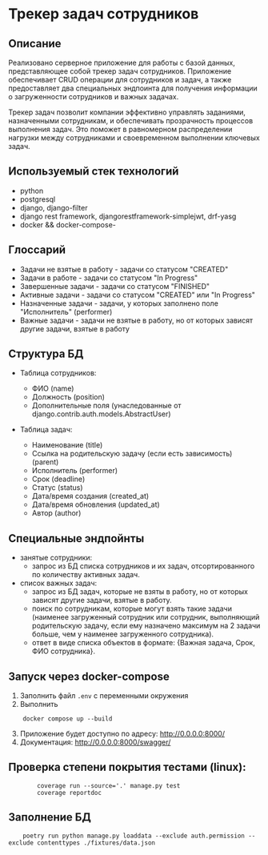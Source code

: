 # Трекер задач сотрудников

## Описание
Реализовано серверное приложение для работы с базой данных, представляющее собой трекер задач сотрудников. Приложение обеспечивает CRUD операции для сотрудников и задач, а также предоставляет два специальных эндпоинта для получения информации о загруженности сотрудников и важных задачах.

Трекер задач позволит компании эффективно управлять заданиями, назначенными сотрудникам, и обеспечивать прозрачность процессов выполнения задач. Это поможет в равномерном распределении нагрузки между сотрудниками и своевременном выполнении ключевых задач.

## Используемый стек технологий
- python
- postgresql
- django, django-filter
- django rest framework, djangorestframework-simplejwt, drf-yasg
- docker && docker-compose- 

## Глоссарий
- Задачи не взятые в работу - задачи со статусом "CREATED"
- Задачи в работе - задачи со статусом "In Progress"
- Завершенные задачи - задачи со статусом "FINISHED"
- Активные задачи -  задачи со статусом "CREATED" или "In Progress"
- Назначенные задачи - задачи, у которых заполнено поле "Исполнитель" (performer)
- Важные задачи - задачи не взятые в работу, но от которых зависят другие задачи, взятые в работу


## Структура БД

- Таблица сотрудников: 
    - ФИО (name)
    - Должность (position)
    - Дополнительные поля (унаследованные от django.contrib.auth.models.AbstractUser)

- Таблица задач: 
  - Наименование (title)
  - Ссылка на родительскую задачу (если есть зависимость) (parent)
  - Исполнитель (performer)
  - Срок (deadline)
  - Статус (status)
  - Дата/время создания (created_at)
  - Дата/время обновления (updated_at)
  - Автор (author)

## Специальные эндпойнты
- занятые сотрудники:
  - запрос из БД списка сотрудников и их задач, отсортированного по количеству активных задач.
- список важных задач:
  - запрос из БД задач, которые не взяты в работу, но от которых зависят другие задачи, взятые в работу.
  - поиск по сотрудникам, которые могут взять такие задачи (наименее загруженный сотрудник или сотрудник, выполняющий родительскую задачу, если ему назначено максимум на 2 задачи больше, чем у наименее загруженного сотрудника).
  - ответ в виде списка объектов в формате: {Важная задача, Срок, ФИО сотрудника}.

## Запуск через docker-compose
1. Заполнить файл `.env` с переменными окружения
2. Выполнить 
```commandline
    docker compose up --build
```
3. Приложение будет доступно по адресу: http://0.0.0.0:8000/
4. Документация: http://0.0.0.0:8000/swagger/

## Проверка степени покрытия тестами (linux):
```commandline
        coverage run --source='.' manage.py test 
        coverage reportdoc
```
## Заполнение БД
```commandline
    poetry run python manage.py loaddata --exclude auth.permission --exclude contenttypes ./fixtures/data.json 
```